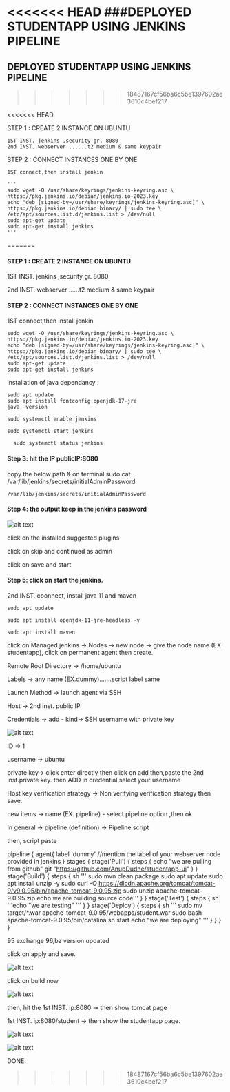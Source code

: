 <<<<<<< HEAD
###DEPLOYED STUDENTAPP USING JENKINS PIPELINE
=======
## DEPLOYED STUDENTAPP USING JENKINS PIPELINE
>>>>>>> 18487167cf56ba6c5be1397602ae3610c4bef217

<<<<<<< HEAD

STEP 1 : CREATE 2 INSTANCE ON UBUNTU

    1ST INST. jenkins ,security gr. 8080
    2nd INST. webserver ......t2 medium & same keypair

STEP 2 : CONNECT INSTANCES ONE BY ONE

    1ST connect,then install jenkin
    
    '''
    sudo wget -O /usr/share/keyrings/jenkins-keyring.asc \
    https://pkg.jenkins.io/debian/jenkins.io-2023.key
    echo "deb [signed-by=/usr/share/keyrings/jenkins-keyring.asc]" \
    https://pkg.jenkins.io/debian binary/ | sudo tee \
    /etc/apt/sources.list.d/jenkins.list > /dev/null
    sudo apt-get update
    sudo apt-get install jenkins
    '''
=======

#### STEP 1 : CREATE 2 INSTANCE ON UBUNTU

1ST INST. jenkins ,security gr. 8080

2nd INST. webserver ......t2 medium & same keypair

#### STEP 2 : CONNECT INSTANCES ONE BY ONE

1ST connect,then install jenkin
    
  ```
  sudo wget -O /usr/share/keyrings/jenkins-keyring.asc \
  https://pkg.jenkins.io/debian/jenkins.io-2023.key
  echo "deb [signed-by=/usr/share/keyrings/jenkins-keyring.asc]" \
  https://pkg.jenkins.io/debian binary/ | sudo tee \
  /etc/apt/sources.list.d/jenkins.list > /dev/null
  sudo apt-get update
  sudo apt-get install jenkins
  ```

 installation of java dependancy :

  ```
  sudo apt update
  sudo apt install fontconfig openjdk-17-jre
  java -version
  ```
  ```
  sudo systemctl enable jenkins 
   ```

  ```
  sudo systemctl start jenkins
  ```

```
  sudo systemctl status jenkins
```

#### Step 3: hit the IP   publicIP:8080

copy the below path & on terminal sudo cat /var/lib/jenkins/secrets/initialAdminPassword

```
/var/lib/jenkins/secrets/initialAdminPassword
```

#### Step 4:  the output keep in the jenkins password 

![alt text](<Screenshot (351).png>)

click on the installed suggested plugins 

click on skip and continued as admin 

click on save and start 

#### Step 5:  click on start the jenkins.

2nd INST. coonnect, install java 11 and maven

```
sudo apt update
```


```
sudo apt install openjdk-11-jre-headless -y
```
```
sudo apt install maven
```


click on Managed jenkins -> Nodes -> new node -> give the node name (EX. studentapp), click on permanent agent then create.

Remote Root Directory -> /home/ubuntu 

Labels -> any name (EX.dummy).......script label same 

Launch Method -> launch agent via SSH

Host -> 2nd inst. public IP

Credentials -> add - kind-> SSH username with private key 

![alt text](<Screenshot (352).png>)

ID -> 1 

username -> ubuntu

private key-> click enter directly then click on add then,paste the 2nd inst.private key. then ADD in credential select your username

Host key verification strategy -> Non verifying verification strategy
then save.



new items -> name (EX. pipeline) - select pipeline option ,then ok

In general -> pipeline (definition) -> Pipeline script

then, script paste

pipeline {
      agent{
        label 'dummy'    //mention the label of your webserver node provided in jenkins
    }
    stages {
          stage('Pull') {
            steps {
                 echo "we are pulling from github"
                 git "https://github.com/AnupDudhe/studentapp-ui"
            }
        }
        stage('Build') {
            steps {
                sh '''
                sudo mvn clean package 
                sudo apt update 
                sudo apt install unzip -y
                sudo curl -O https://dlcdn.apache.org/tomcat/tomcat-9/v9.0.95/bin/apache-tomcat-9.0.95.zip
                sudo unzip apache-tomcat-9.0.95.zip 
                echo we are building source code'''
            }
        }
        stage('Test') {
            steps {
                sh '''echo "we are testing"
                '''
            }
        }
        stage('Deploy') {
            steps {
                sh '''
                 sudo mv target/*.war  apache-tomcat-9.0.95/webapps/student.war
                 sudo bash apache-tomcat-9.0.95/bin/catalina.sh start
                 echo "we are deploying"
                '''
            }
        }
    }
}

95 exchange 96,bz version updated

click on apply and save.

![alt text](<Screenshot (356)-2.png>)

click on build now

![alt text](<Screenshot (355)-1.png>)

then, hit  the  1st INST. ip:8080 -> then show tomcat page

1st INST. ip:8080/student -> then show the studentapp page.

![alt text](<Screenshot (353)-3.png>)

![alt text](<Screenshot (354)-1.png>)

DONE.

>>>>>>> 18487167cf56ba6c5be1397602ae3610c4bef217